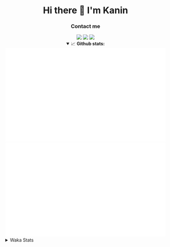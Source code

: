 <div align="center">
 <h1>Hi there 👋 I'm Kanin</h1>
 <h3>Contact me</h3>
 <a href="mailto:im@kanin.dev"><img src="https://img.shields.io/badge/gmail-%23D14836.svg?&style=for-the-badge&logo=gmail&logoColor=white"/></a>
 <a href="https://twitter.com/KaninDev"><img src="https://img.shields.io/badge/twitter-%231DA1F2.svg?&style=for-the-badge&logo=twitter&logoColor=white"/></a>
 <a href="https://www.linkedin.com/in/KaninDev"><img src="https://img.shields.io/badge/linkedin-%230077B5.svg?&style=for-the-badge&logo=linkedin&logoColor=white"/></a>
<details open>
  <summary>📈 <b>Github stats:</b></summary>
  <img src="https://github.com/Kanin/Kanin/blob/master/scripts/GitHubStats/generated/overview.svg"/>
  <img src="https://github.com/Kanin/Kanin/blob/master/scripts/GitHubStats/generated/languages.svg"/>
</details>
</div>

<details>
 <summary>Waka Stats</summary>

<!--START_SECTION:waka-->
![Profile Views](http://img.shields.io/badge/Profile%20Views-22-blue)

![Lines of code](https://img.shields.io/badge/From%20Hello%20World%20I%27ve%20Written-22925%20lines%20of%20code-blue)

**🐱 My Github Data** 

> 🏆 46 Contributions in the Year 2021
 > 
> 📦 16.8 kB Used in Github's Storage 
 > 
> 🚫 Not Opted to Hire
 > 
> 📜 8 Public Repositories 
 > 
> 🔑 4 Private Repositories  
 > 
**I'm an Early 🐤** 

```text
🌞 Morning    95 commits     █████░░░░░░░░░░░░░░░░░░░░   22.41% 
🌆 Daytime    129 commits    ███████░░░░░░░░░░░░░░░░░░   30.42% 
🌃 Evening    99 commits     █████░░░░░░░░░░░░░░░░░░░░   23.35% 
🌙 Night      101 commits    ██████░░░░░░░░░░░░░░░░░░░   23.82%

```
📅 **I'm Most Productive on Monday** 

```text
Monday       86 commits     █████░░░░░░░░░░░░░░░░░░░░   20.28% 
Tuesday      53 commits     ███░░░░░░░░░░░░░░░░░░░░░░   12.5% 
Wednesday    78 commits     ████░░░░░░░░░░░░░░░░░░░░░   18.4% 
Thursday     44 commits     ██░░░░░░░░░░░░░░░░░░░░░░░   10.38% 
Friday       44 commits     ██░░░░░░░░░░░░░░░░░░░░░░░   10.38% 
Saturday     45 commits     ██░░░░░░░░░░░░░░░░░░░░░░░   10.61% 
Sunday       74 commits     ████░░░░░░░░░░░░░░░░░░░░░   17.45%

```


📊 **This Week I Spent My Time On** 

```text
⌚︎ Time Zone: America/New_York

💬 Programming Languages: 
Python                   6 hrs 6 mins        ████████████████░░░░░░░░░   67.24% 
YAML                     2 hrs 53 mins       ████████░░░░░░░░░░░░░░░░░   31.92% 
virtualenv               4 mins              ░░░░░░░░░░░░░░░░░░░░░░░░░   0.83% 
Other                    0 secs              ░░░░░░░░░░░░░░░░░░░░░░░░░   0.01%

🔥 Editors: 
PyCharm                  9 hrs 4 mins        █████████████████████████   100.0%

🐱‍💻 Projects: 
CGLS                     4 hrs 38 mins       ████████████░░░░░░░░░░░░░   51.1% 
Naila.py                 4 hrs 26 mins       ████████████░░░░░░░░░░░░░   48.9%

💻 Operating System: 
Linux                    9 hrs 4 mins        █████████████████████████   100.0%

```

**I Mostly Code in Python** 

```text
Python                   19 repos            ███████████████████░░░░░░   76.0% 
JavaScript               3 repos             ███░░░░░░░░░░░░░░░░░░░░░░   12.0% 
Kotlin                   1 repo              █░░░░░░░░░░░░░░░░░░░░░░░░   4.0% 
HTML                     1 repo              █░░░░░░░░░░░░░░░░░░░░░░░░   4.0% 
Java                     1 repo              █░░░░░░░░░░░░░░░░░░░░░░░░   4.0%

```


**Timeline**

![Chart not found](https://raw.githubusercontent.com/Kanin/Kanin/master/charts/bar_graph.png) 


<!--END_SECTION:waka-->
</details>

